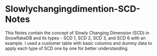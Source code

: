 # Slowlychangingdimention-SCD-Notes
This Notes contain  the concept of Slowly Changing Dimension (SCD) in SnowflakeDB and its types - SCD 1, SCD 2, SCD 3, and SCD 6 with an example. I used a customer table with basic columns and dummy data to apply each type of SCD one by one for better understanding. 

